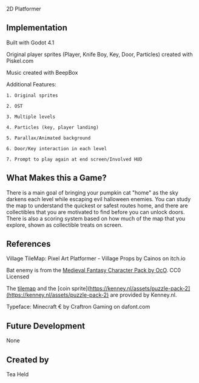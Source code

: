 2D Platformer

## Implementation
Built with Godot 4.1

Original player sprites (Player, Knife Boy, Key, Door, Particles) created with Piskel.com

Music created with BeepBox

Additional Features:

 
	1. Original sprites

 	2. OST
 
	3. Multiple levels
 
	4. Particles (key, player landing)
 
	5. Parallax/Animated background
 
	6. Door/Key interaction in each level
 
	7. Prompt to play again at end screen/Involved HUD

## What Makes this a Game?
There is a main goal of bringing your pumpkin cat "home" as the sky darkens each level while escaping evil halloween enemies. You can study the map to understand the quickest or safest routes home, and there are collectibles that you are motivated to find before you can unlock doors. There is also a scoring system based on how much of the map that you explore, shown as collectible treats on screen.

## References
Village TileMap: Pixel Art Platformer - Village Props by Cainos on itch.io

Bat enemy is from the [Medieval Fantasy Character Pack by OcO](https://oco.itch.io/medieval-fantasy-character-pack). CC0 Licensed

The [tilemap](https://kenney.nl/assets/abstract-platformer) and the [coin sprite](https://kenney.nl/assets/puzzle-pack-2](https://kenney.nl/assets/puzzle-pack-2) are provided by Kenney.nl.

Typeface: Minecraft € by Craftron Gaming on dafont.com

## Future Development

None

## Created by
Tea Held
